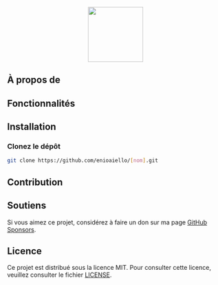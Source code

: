 <p align="center">
	<img src="" alt="" height="128">
</p>

## À propos de


## Fonctionnalités


## Installation

### Clonez le dépôt

````bash
git clone https://github.com/enioaiello/[nom].git
````

## Contribution


## Soutiens

Si vous aimez ce projet, considérez à faire un don sur ma page [GitHub Sponsors](https://github.com/sponsors/enioaiello).

## Licence

Ce projet est distribué sous la licence MIT. Pour consulter cette licence, veuillez consulter le fichier [LICENSE](license).
